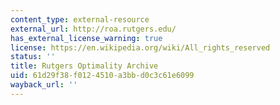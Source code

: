 ```yaml
---
content_type: external-resource
external_url: http://roa.rutgers.edu/
has_external_license_warning: true
license: https://en.wikipedia.org/wiki/All_rights_reserved
status: ''
title: Rutgers Optimality Archive
uid: 61d29f38-f012-4510-a3bb-d0c3c61e6099
wayback_url: ''
---
```

